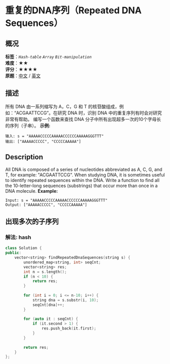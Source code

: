 # 重复的DNA序列（Repeated DNA Sequences）
## 概况
**标签**：*`Hash-table`*  *`Array`*  *`Bit-manipulation`*<br>
**难度**：★★<br>
**评分**：★★★★<br>
**原题**：[中文](https://leetcode-cn.com/problems/repeated-dna-sequences) / [英文](https://leetcode.com/problems/repeated-dna-sequences)
## 描述
所有 DNA 由一系列缩写为 A，C，G 和 T 的核苷酸组成，例如：&ldquo;ACGAATTCCG&rdquo;。在研究 DNA 时，识别 DNA 中的重复序列有时会对研究非常有帮助。
编写一个函数来查找 DNA 分子中所有出现超多一次的10个字母长的序列（子串）。
**示例:**
```
输入: s = "AAAAACCCCCAAAAACCCCCCAAAAAGGGTTT"
输出: ["AAAAACCCCC", "CCCCCAAAAA"]
```
## Description
All DNA is composed of a series of nucleotides abbreviated as A, C, G, and T, for example: "ACGAATTCCG". When studying DNA, it is sometimes useful to identify repeated sequences within the DNA.
Write a function to find all the 10-letter-long sequences (substrings) that occur more than once in a DNA molecule.
**Example:**
```
Input: s = "AAAAACCCCCAAAAACCCCCCAAAAAGGGTTT"
Output: ["AAAAACCCCC", "CCCCCAAAAA"]
```
## 出现多次的子序列
### 解法: hash
```c++
class Solution {
public:
    vector<string> findRepeatedDnaSequences(string s) {
        unordered_map<string, int> seqCnt;
        vector<string> res;
        int n = s.length();
        if (n < 10) {
            return res;
        }
        
        for (int i = 0; i <= n-10; i++) {
            string dna = s.substr(i, 10);
            seqCnt[dna]++;
        }
        
        for (auto it : seqCnt) {
            if (it.second > 1) {
                res.push_back(it.first);
            }
        }
        
        return res;
    }
};
```
